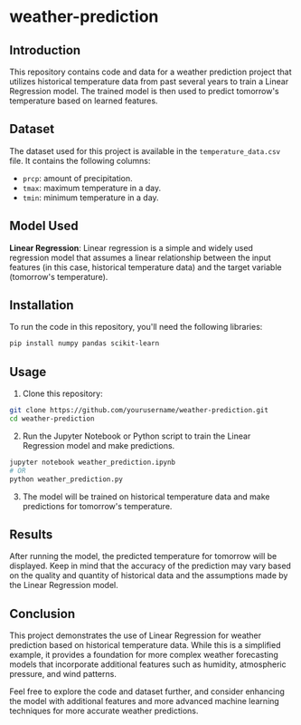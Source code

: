 # weather-prediction

## Introduction

This repository contains code and data for a weather prediction project that utilizes historical temperature data from past several years to train a Linear Regression model. The trained model is then used to predict tomorrow's temperature based on learned features.

## Dataset

The dataset used for this project is available in the `temperature_data.csv` file. It contains the following columns:

- `prcp`: amount of precipitation.
- `tmax`: maximum temperature in a day.
- `tmin`: minimum temperature in a day.

## Model Used

**Linear Regression**: Linear regression is a simple and widely used regression model that assumes a linear relationship between the input features (in this case, historical temperature data) and the target variable (tomorrow's temperature).

## Installation

To run the code in this repository, you'll need the following libraries:

```bash
pip install numpy pandas scikit-learn
```

## Usage

1. Clone this repository:

```bash
git clone https://github.com/yourusername/weather-prediction.git
cd weather-prediction
```

2. Run the Jupyter Notebook or Python script to train the Linear Regression model and make predictions.

```bash
jupyter notebook weather_prediction.ipynb
# OR
python weather_prediction.py
```

3. The model will be trained on historical temperature data and make predictions for tomorrow's temperature.

## Results

After running the model, the predicted temperature for tomorrow will be displayed. Keep in mind that the accuracy of the prediction may vary based on the quality and quantity of historical data and the assumptions made by the Linear Regression model.

## Conclusion

This project demonstrates the use of Linear Regression for weather prediction based on historical temperature data. While this is a simplified example, it provides a foundation for more complex weather forecasting models that incorporate additional features such as humidity, atmospheric pressure, and wind patterns.

Feel free to explore the code and dataset further, and consider enhancing the model with additional features and more advanced machine learning techniques for more accurate weather predictions.
